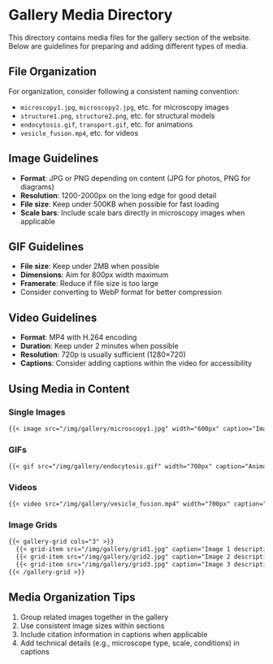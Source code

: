 # Gallery Media Directory

This directory contains media files for the gallery section of the website. Below are guidelines for preparing and adding different types of media.

## File Organization

For organization, consider following a consistent naming convention:
- `microscopy1.jpg`, `microscopy2.jpg`, etc. for microscopy images
- `structure1.png`, `structure2.png`, etc. for structural models
- `endocytosis.gif`, `transport.gif`, etc. for animations
- `vesicle_fusion.mp4`, etc. for videos

## Image Guidelines

- **Format**: JPG or PNG depending on content (JPG for photos, PNG for diagrams)
- **Resolution**: 1200-2000px on the long edge for good detail
- **File size**: Keep under 500KB when possible for fast loading
- **Scale bars**: Include scale bars directly in microscopy images when applicable

## GIF Guidelines

- **File size**: Keep under 2MB when possible
- **Dimensions**: Aim for 800px width maximum
- **Framerate**: Reduce if file size is too large
- Consider converting to WebP format for better compression

## Video Guidelines

- **Format**: MP4 with H.264 encoding
- **Duration**: Keep under 2 minutes when possible
- **Resolution**: 720p is usually sufficient (1280×720)
- **Captions**: Consider adding captions within the video for accessibility

## Using Media in Content

### Single Images

```markdown
{{< image src="/img/gallery/microscopy1.jpg" width="600px" caption="Image description with details." >}}
```

### GIFs

```markdown
{{< gif src="/img/gallery/endocytosis.gif" width="700px" caption="Animation description." >}}
```

### Videos

```markdown
{{< video src="/img/gallery/vesicle_fusion.mp4" width="700px" caption="Video description." >}}
```

### Image Grids

```markdown
{{< gallery-grid cols="3" >}}
  {{< grid-item src="/img/gallery/grid1.jpg" caption="Image 1 description" >}}
  {{< grid-item src="/img/gallery/grid2.jpg" caption="Image 2 description" >}}
  {{< grid-item src="/img/gallery/grid3.jpg" caption="Image 3 description" >}}
{{< /gallery-grid >}}
```

## Media Organization Tips

1. Group related images together in the gallery
2. Use consistent image sizes within sections
3. Include citation information in captions when applicable
4. Add technical details (e.g., microscope type, scale, conditions) in captions